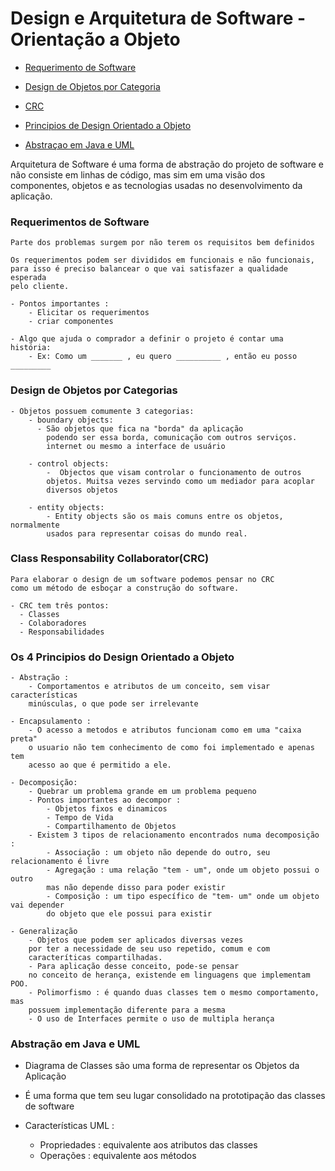 #   Design e Arquitetura de Software - Orientação a Objeto


-   [Requerimento de Software](#requerimentos-de-software)

-   [Design de Objetos por Categoria](#design-de-objetos-por-categorias)

-   [CRC](#class-responsability-collaboratorcrc)

-   [Principios de Design Orientado a Objeto](#os-4-principios-do-design-orientado-a-objeto)

-   [Abstraçao em Java e UML](#abstração-em-java-e-uml)

Arquitetura de Software é uma forma de abstração do projeto de software e
não consiste em linhas de código, mas sim em uma visão dos componentes, objetos
e as tecnologias usadas no desenvolvimento da aplicação.


### Requerimentos de Software

    Parte dos problemas surgem por não terem os requisitos bem definidos
    
    Os requerimentos podem ser divididos em funcionais e não funcionais,
    para isso é preciso balancear o que vai satisfazer a qualidade esperada
    pelo cliente.

    - Pontos importantes : 
        - Elicitar os requerimentos
        - criar componentes
  
    - Algo que ajuda o comprador a definir o projeto é contar uma história:
        - Ex: Como um _______ , eu quero __________ , então eu posso _________

### Design de Objetos por Categorias

    - Objetos possuem comumente 3 categorias:
        - boundary objects:
          - São objetos que fica na "borda" da aplicação
            podendo ser essa borda, comunicação com outros serviços.
            internet ou mesmo a interface de usuário

        - control objects:
            -  Objectos que visam controlar o funcionamento de outros
            objetos. Muitsa vezes servindo como um mediador para acoplar
            diversos objetos
        
        - entity objects:
            - Entity objects são os mais comuns entre os objetos, normalmente
            usados para representar coisas do mundo real.


### Class Responsability Collaborator(CRC)

    Para elaborar o design de um software podemos pensar no CRC
    como um método de esboçar a construção do software.

    - CRC tem três pontos:
      - Classes
      - Colaboradores
      - Responsabilidades


### Os 4 Principios do Design Orientado a Objeto

    - Abstração :
        - Comportamentos e atributos de um conceito, sem visar características
        minúsculas, o que pode ser irrelevante
    
    - Encapsulamento :
        - O acesso a metodos e atributos funcionam como em uma "caixa preta"
        o usuario não tem conhecimento de como foi implementado e apenas tem
        acesso ao que é permitido a ele.
    
    - Decomposição:
        - Quebrar um problema grande em um problema pequeno
        - Pontos importantes ao decompor : 
            - Objetos fixos e dinamicos
            - Tempo de Vida
            - Compartilhamento de Objetos
        - Existem 3 tipos de relacionamento encontrados numa decomposição :
            - Associação : um objeto não depende do outro, seu relacionamento é livre
            - Agregação : uma relação "tem - um", onde um objeto possui o outro
            mas não depende disso para poder existir
            - Composição : um tipo específico de "tem- um" onde um objeto vai depender
            do objeto que ele possui para existir

    - Generalização
        - Objetos que podem ser aplicados diversas vezes
        por ter a necessidade de seu uso repetido, comum e com 
        caracteríticas compartilhadas.
        - Para aplicação desse conceito, pode-se pensar
        no conceito de herança, existende em linguagens que implementam POO.
        - Polimorfismo : é quando duas classes tem o mesmo comportamento, mas
        possuem implementação diferente para a mesma
        - O uso de Interfaces permite o uso de multipla herança 

### Abstração em Java e UML

-   Diagrama de Classes são uma forma de representar os Objetos da Aplicação
-   É uma forma que tem seu lugar consolidado na prototipação das classes de
    software

- Características UML :
    - Propriedades : equivalente aos atributos das classes
    - Operações : equivalente aos métodos





    
